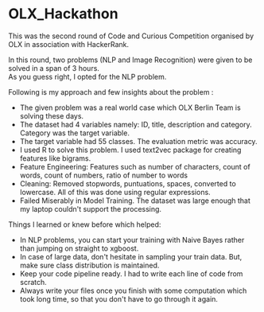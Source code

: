 # OLX_Hackathon

This was the second round of Code and Curious Competition organised by OLX in association with HackerRank. <br />

In this round, two problems (NLP and Image Recognition) were given to be solved in a span of 3 hours. <br />
As you guess right, I opted for the NLP problem. <br />

Following is my approach and few insights about the problem :
  * The given problem was a real world case which OLX Berlin Team is solving these days.  
  * The dataset had 4 variables namely: ID, title, description and category. Category was the target variable.
  * The target variable had 55 classes. The evaluation metric was accuracy. 
  * I used R to solve this problem. I used text2vec package for creating features like bigrams. 
  * Feature Engineering: Features such as number of characters, count of words, count of numbers, ratio of number to words
  * Cleaning: Removed stopwords, puntuations, spaces, converted to lowercase. All of this was done using regular expressions.
  * Failed Miserably in Model Training. The dataset was large enough that my laptop couldn't support the processing. 


Things I learned or knew before which helped:
  * In NLP problems, you can start your training with Naive Bayes rather than jumping on straight to xgboost.
  * In case of large data, don't hesitate in sampling your train data. But, make sure class distribution is maintained.
  * Keep your code pipeline ready. I had to write each line of code from scratch.
  * Always write your files once you finish with some computation which took long time, so that you don't have to go through it again.



